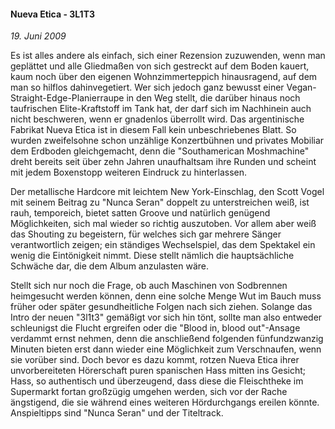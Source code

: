 #### Nueva Etica - 3L1T3

_19. Juni 2009_

Es ist alles andere als einfach, sich einer Rezension zuzuwenden, wenn man geplättet und alle Gliedmaßen von sich gestreckt auf dem Boden kauert, kaum noch über den eigenen Wohnzimmerteppich hinausragend, auf dem man so hilflos dahinvegetiert. Wer sich jedoch ganz bewusst einer Vegan-Straight-Edge-Planierraupe in den Weg stellt, die darüber hinaus noch taufrischen Elite-Kraftstoff im Tank hat, der darf sich im Nachhinein auch nicht beschweren, wenn er gnadenlos überrollt wird. Das argentinische Fabrikat Nueva Etica ist in diesem Fall kein unbeschriebenes Blatt. So wurden zweifelsohne schon unzählige Konzertbühnen und privates Mobiliar dem Erdboden gleichgemacht, denn die "Southamerican Moshmachine" dreht bereits seit über zehn Jahren unaufhaltsam ihre Runden und scheint mit jedem Boxenstopp weiteren Eindruck zu hinterlassen.

Der metallische Hardcore mit leichtem New York-Einschlag, den Scott Vogel mit seinem Beitrag zu "Nunca Seran" doppelt zu unterstreichen weiß, ist rauh, temporeich, bietet satten Groove und natürlich genügend Möglichkeiten, sich mal wieder so richtig auszutoben. Vor allem aber weiß das Shouting zu begeistern, für welches sich gar mehrere Sänger verantwortlich zeigen; ein ständiges Wechselspiel, das dem Spektakel ein wenig die Eintönigkeit nimmt. Diese stellt nämlich die hauptsächliche Schwäche dar, die dem Album anzulasten wäre.

Stellt sich nur noch die Frage, ob auch Maschinen von Sodbrennen heimgesucht werden können, denn eine solche Menge Wut im Bauch muss früher oder später gesundheitliche Folgen nach sich ziehen. Solange das Intro der neuen "3l1t3" gemäßigt vor sich hin tönt, sollte man also entweder schleunigst die Flucht ergreifen oder die "Blood in, blood out"-Ansage verdammt ernst nehmen, denn die anschließend folgenden fünfundzwanzig Minuten bieten erst dann wieder eine Möglichkeit zum Verschnaufen, wenn sie vorüber sind. Doch bevor es dazu kommt, rotzen Nueva Etica ihrer unvorbereiteten Hörerschaft puren spanischen Hass mitten ins Gesicht; Hass, so authentisch und überzeugend, dass diese die Fleischtheke im Supermarkt fortan großzügig umgehen werden, sich vor der Rache ängstigend, die sie während eines weiteren Hördurchgangs ereilen könnte. Anspieltipps sind "Nunca Seran" und der Titeltrack.
